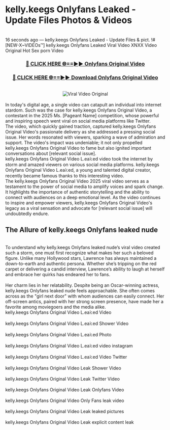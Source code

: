 # kelly.keegs Onlyfans Leaked - Update Files Photos & Videos 
<br>
16 seconds ago — kelly.keegs Onlyfans Leaked - Update Files & pict. !#[NEW-X~VIDEOs™] kelly.keegs Onlyfans Leaked Viral Video XNXX Video Original Hot Sex porn Video
<br>
<div align="center">
<h3><a href="http://freeplayer.one?title=kelly.keegs&ref=25OR" rel="nofollow">🔴 CLICK HERE 🌐==►► Onlyfans Original Video</a></h3>
<h3><a href="http://freeplayer.one?title=kelly.keegs&ref=25OR" rel="nofollow">🔴 CLICK HERE 🌐==►► Download Onlyfans Original Video</a></h3>
<br>
<a href="http://freeplayer.one?title=kelly.keegs&ref=25OR" rel="nofollow" data-target="animated-image.originalLink"><img src="https://i.ibb.co.com/xMMVF88/686577567.gif" alt="Viral Video Original" style="max-width: 100%; display: inline-block;" data-target="animated-image.originalImage"></a>
</div>
<br>
In today's digital age, a single video can catapult an individual into internet stardom. Such was the case for kelly.keegs Onlyfans Original Video, a contestant in the 2025 Ms. [Pageant Name] competition, whose powerful and inspiring speech went viral on social media platforms like Twitter.
<br>
The video, which quickly gained traction, captured kelly.keegs Onlyfans Original Video's passionate delivery as she addressed a pressing social issue. Her words resonated with viewers, sparking a wave of admiration and support. The video's impact was undeniable; it not only propelled kelly.keegs Onlyfans Original Video to fame but also ignited important conversations about [relevant social issue].
<br>
kelly.keegs Onlyfans Original Video L.ea𝚔ed video took the internet by storm and amazed viewers on various social media platforms. kelly.keegs Onlyfans Original Video L.ea𝚔ed, a young and talented digital creator, recently became famous thanks to this interesting video.
<br>
The kelly.keegs Onlyfans Original Video 2025 viral video serves as a testament to the power of social media to amplify voices and spark change. It highlights the importance of authentic storytelling and the ability to connect with audiences on a deep emotional level. As the video continues to inspire and empower viewers, kelly.keegs Onlyfans Original Video's legacy as a viral sensation and advocate for [relevant social issue] will undoubtedly endure.
<br>
<h2>The Allure of kelly.keegs Onlyfans leaked nude</h2>
<br>
To understand why kelly.keegs Onlyfans leaked nude’s viral video created such a storm, one must first recognize what makes her such a beloved figure. Unlike many Hollywood stars, Lawrence has always maintained a down-to-earth and authentic persona. Whether she’s tripping on the red carpet or delivering a candid interview, Lawrence’s ability to laugh at herself and embrace her quirks has endeared her to fans.
<br><br>
Her charm lies in her relatability. Despite being an Oscar-winning actress, kelly.keegs Onlyfans leaked nude feels approachable. She often comes across as the "girl next door" with whom audiences can easily connect. Her off-screen antics, paired with her strong screen presence, have made her a favorite among moviegoers and the media alike.
<br>
kelly.keegs Onlyfans Original Video L.ea𝚔ed Video
<br><br>
kelly.keegs Onlyfans Original Video L.ea𝚔ed Shower Video
<br><br>
kelly.keegs Onlyfans Original Video L.ea𝚔ed Photo
<br><br>
kelly.keegs Onlyfans Original Video L.ea𝚔ed video instagram
<br><br>
kelly.keegs Onlyfans Original Video L.ea𝚔ed Video Twitter
<br><br>
kelly.keegs Onlyfans Original Video Leak Shower Video
<br><br>
kelly.keegs Onlyfans Original Video Leak Twitter Video
<br><br>
kelly.keegs Onlyfans Original Video Leak Onlyfans Video
<br><br>
kelly.keegs Onlyfans Original Video Only Fans leak video
<br><br>
kelly.keegs Onlyfans Original Video Leak leaked pictures
<br><br>
kelly.keegs Onlyfans Original Video Leak explicit content leak